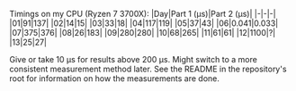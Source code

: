 Timings on my CPU (Ryzen 7 3700X): 
|Day|Part 1 (μs)|Part 2 (μs)|
|-|-|-|
|01|91|137|
|02|14|15|
|03|33|18|
|04|117|119|
|05|37|43|
|06|0.041|0.033|
|07|375|376|
|08|26|183|
|09|280|280|
|10|68|265|
|11|61|61|
|12|1100|?|
|13|25|27|

Give or take 10 μs for results above 200 μs. Might switch to a more consistent measurement method later.
See the README in the repository's root for information on how the measurements are done.